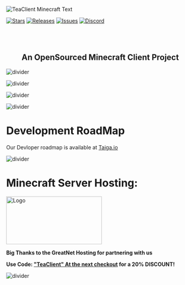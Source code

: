 <!-- Inputs -->

[discord]: https://teaclient.net/discord
[issues]: https://github.com/teaclientmc/client/issues
[releases]: https://github.com/teaclientmc/client/releases/latest
[client]: https://github.com/teaclient/client
[roadmmap]: https://tree.taiga.io/project/eveeifyeve-teaclient/timeline
[greatnetDiscount]: https://billing.greatnethosting.com/register?ref=teaclient


![TeaClient Minecraft Text](https://raw.githubusercontent.com/TeaclientMinecraft/.github/main/assets/minecraft_title.png)

<p align="center">
<!-- Issues, Stars, Releases & Discord -->

[![Stars](https://img.shields.io/github/stars/teaclientmc?style=for-the-badge&logo=starship&color=7d1fdb&logoColor=D9E0EE&labelColor=302D41)][client]
[![Releases](https://img.shields.io/github/release/teaclientmc/client.svg?style=for-the-badge&logo=github&color=7d1fdb&logoColor=D9E0EE&labelColor=302D41)][releases]
[![Issues](https://img.shields.io/github/issues/teaclientmc/client?style=for-the-badge&logo=gitbook&color=7d1fdb&logoColor=D9E0EE&labelColor=302D41)][issues]
[![Discord](https://img.shields.io/discord/1063834911833854012?style=for-the-badge&logo=discord&color=7d1fdb&logoColor=D9E0EE&labelColor=302D41)][discord]


</p>
<br><br>
<!-- What is TeaClient? -->
<h2 align="center">An OpenSourced Minecraft Client Project</h2>


![divider](https://raw.githubusercontent.com/TeaclientMinecraft/.github/main/assets/dividers.png)


![divider](https://raw.githubusercontent.com/TeaclientMinecraft/.github/main/assets/dividers.png)


![divider](https://raw.githubusercontent.com/TeaclientMinecraft/.github/main/assets/dividers.png)


![divider](https://raw.githubusercontent.com/TeaclientMinecraft/.github/main/assets/dividers.png)
# Development RoadMap

Our Devloper roadmap is available at [Taiga.io](https://tree.taiga.io/project/eveeifyeve-teaclient/timeline)

![divider](https://raw.githubusercontent.com/TeaclientMinecraft/.github/main/assets/dividers.png)



# Minecraft Server Hosting: 

<img src="https://cdn.discordapp.com/attachments/1165695288439214120/1165701318149689394/GNblue.png?ex=6547cef3&is=653559f3&hm=83e5b370c3adb7fb180450c696634bc8c45c760c01a1a856b6c3adac5c0852cb&" alt="Logo" width="256" height="128">

**Big Thanks to the GreatNet Hosting for partnering with us**


**Use Code: ["TeaClient" At the next checkout][greatnetDiscount] for a 20% DISCOUNT!**


![divider](https://raw.githubusercontent.com/TeaclientMinecraft/.github/main/assets/dividers.png)
